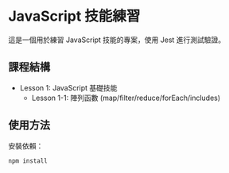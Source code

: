 # JavaScript 技能練習

這是一個用於練習 JavaScript 技能的專案，使用 Jest 進行測試驗證。

## 課程結構

- Lesson 1: JavaScript 基礎技能
  - Lesson 1-1: 陣列函數 (map/filter/reduce/forEach/includes)

## 使用方法

安裝依賴：
```bash
npm install
